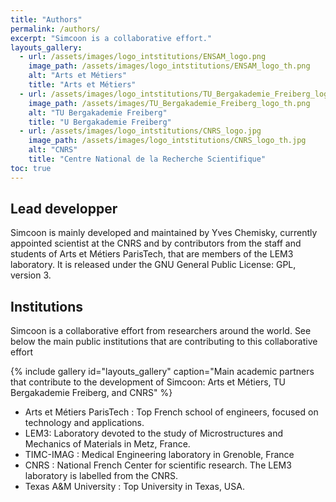 ```yaml
---
title: "Authors"
permalink: /authors/
excerpt: "Simcoon is a collaborative effort."
layouts_gallery:
  - url: /assets/images/logo_intstitutions/ENSAM_logo.png
    image_path: /assets/images/logo_intstitutions/ENSAM_logo_th.png
    alt: "Arts et Métiers"
    title: "Arts et Métiers"
  - url: /assets/images/logo_intstitutions/TU_Bergakademie_Freiberg_logo.png
    image_path: /assets/images/TU_Bergakademie_Freiberg_logo_th.png
    alt: "TU Bergakademie Freiberg"
    title: "U Bergakademie Freiberg"
  - url: /assets/images/logo_intstitutions/CNRS_logo.jpg
    image_path: /assets/images/logo_intstitutions/CNRS_logo_th.jpg
    alt: "CNRS"
    title: "Centre National de la Recherche Scientifique"
toc: true
---
```


## Lead developper

Simcoon is mainly developed and maintained by Yves Chemisky, currently appointed scientist at the CNRS and by contributors from the staff and students of Arts et Métiers ParisTech, that are members of the LEM3 laboratory. It is released under the GNU General Public License: GPL, version 3.

## Institutions 

Simcoon is a collaborative effort from researchers around the world. See below the main public institutions that are contributing to this collaborative effort

{% include gallery id="layouts_gallery" caption="Main academic partners that contribute to the development of Simcoon: Arts et Métiers, TU Bergakademie Freiberg, and CNRS" %}

* Arts et Métiers ParisTech : Top French school of engineers, focused on technology and applications.
* LEM3: Laboratory devoted to the study of Microstructures and Mechanics of Materials in Metz, France.
* TIMC-IMAG : Medical Engineering laboratory in Grenoble, France
* CNRS : National French Center for scientific research. The LEM3 laboratory is labelled from the CNRS.
* Texas A&M University : Top University in Texas, USA.


